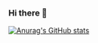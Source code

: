 ### Hi there 👋

[![Anurag's GitHub stats](https://github-readme-stats.vercel.app/api?username=Merck-web&theme=radical)](https://github.com/anuraghazra/github-readme-stats)



